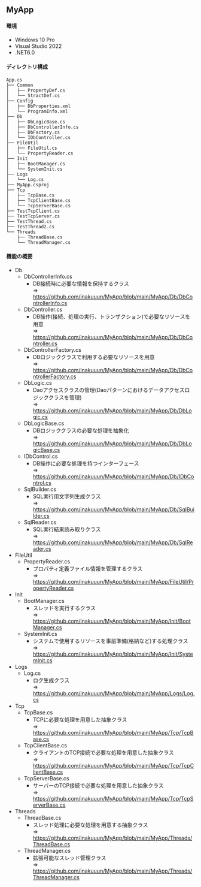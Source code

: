 ## MyApp
#### 環境
- Windows 10 Pro
- Visual Studio 2022
- .NET6.0
#### ディレクトリ構成
```
App.cs
├── Common
│   ├── PropertyDef.cs
│   └── StractDef.cs
├── Config
│   ├── DbProperties.xml
│   └── ProgramInfo.xml
├── Db
│   ├── DbLogicBase.cs
│   ├── DbControllerInfo.cs
│   ├── DbFactory.cs
│   └── IDbController.cs
├── FileUtil
│   ├── FileUtil.cs
│   └── PropertyReader.cs
├── Init
│   ├── BootManager.cs
│   └── SystemInit.cs
├── Logs
│   └── Log.cs
├── MyApp.csproj
├── Tcp
│   ├── TcpBase.cs
│   ├── TcpClientBase.cs
│   └── TcpServerBase.cs
├── TestTcpClient.cs
├── TestTcpServer.cs
├── TestThread.cs
├── TestThread2.cs
└── Threads
    ├── ThreadBase.cs
    └── ThreadManager.cs
```

#### 機能の概要
- Db
    - DbControllerInfo.cs
      - DB接続時に必要な情報を保持するクラス  
        => https://github.com/inakuuun/MyApp/blob/main/MyApp/Db/DbControllerInfo.cs
    - DbController.cs
      - DB操作(接続、処理の実行、トランザクション)で必要なリソースを用意  
        => https://github.com/inakuuun/MyApp/blob/main/MyApp/Db/DbController.cs
    - DbControllerFactory.cs
      - DBロジッククラスで利用する必要なリソースを用意  
        => https://github.com/inakuuun/MyApp/blob/main/MyApp/Db/DbControllerFactory.cs
    - DbLogic.cs
      - Daoアクセスクラスの管理(Daoパターンにおけるデータアクセスロジッククラスを管理)  
        => https://github.com/inakuuun/MyApp/blob/main/MyApp/Db/DbLogic.cs
    - DbLogicBase.cs
      - DBロジッククラスの必要な処理を抽象化  
        => https://github.com/inakuuun/MyApp/blob/main/MyApp/Db/DbLogicBase.cs
    - IDbControl.cs
      - DB操作に必要な処理を持つインターフェース  
        => https://github.com/inakuuun/MyApp/blob/main/MyApp/Db/IDbControl.cs
    - SqlBuilder.cs
      - SQL実行用文字列生成クラス  
        => https://github.com/inakuuun/MyApp/blob/main/MyApp/Db/SqlBuilder.cs
    - SqlReader.cs
      - SQL実行結果読み取りクラス  
        => https://github.com/inakuuun/MyApp/blob/main/MyApp/Db/SqlReader.cs
- FileUtil
    - PropertyReader.cs
      - プロパティ定義ファイル情報を管理するクラス  
        => https://github.com/inakuuun/MyApp/blob/main/MyApp/FileUtil/PropertyReader.cs
- Init
    - BootManager.cs
      - スレッドを実行するクラス  
        => https://github.com/inakuuun/MyApp/blob/main/MyApp/Init/BootManager.cs
    - SystemInit.cs
      - システムで使用するリソースを事前準備(格納など)する処理クラス  
        => https://github.com/inakuuun/MyApp/blob/main/MyApp/Init/SystemInit.cs
- Logs
    - Log.cs
      - ログ生成クラス  
        => https://github.com/inakuuun/MyApp/blob/main/MyApp/Logs/Log.cs
- Tcp
    - TcpBase.cs
      - TCPに必要な処理を用意した抽象クラス  
        => https://github.com/inakuuun/MyApp/blob/main/MyApp/Tcp/TcpBase.cs
    - TcpClientBase.cs
      - クライアントのTCP接続で必要な処理を用意した抽象クラス  
        => https://github.com/inakuuun/MyApp/blob/main/MyApp/Tcp/TcpClientBase.cs
    - TcpServerBase.cs
      - サーバーのTCP接続で必要な処理を用意した抽象クラス  
        => https://github.com/inakuuun/MyApp/blob/main/MyApp/Tcp/TcpServerBase.cs
- Threads
    - ThreadBase.cs
      - スレッド処理に必要な処理を用意する抽象クラス  
        => https://github.com/inakuuun/MyApp/blob/main/MyApp/Threads/ThreadBase.cs
    - ThreadManager.cs
      - 拡張可能なスレッド管理クラス  
        => https://github.com/inakuuun/MyApp/blob/main/MyApp/Threads/ThreadManager.cs


